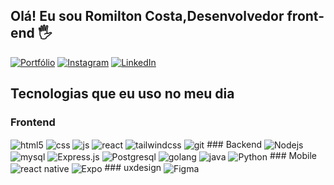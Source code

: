 ## Olá! Eu sou Romilton Costa,Desenvolvedor front-end 🖐️

[![Portfólio](https://img.shields.io/website?label=romiltoncostadev.vercel.app&style=for-the-badge&url=https://devromilton.vercel.app/)](https://devromilton.vercel.app/)
[![Instagram](https://img.shields.io/badge/Instagram-E4405F?style=for-the-badge&logo=instagram&logoColor=white)](https://instagram.com/romilton.costa)
[![LinkedIn](https://img.shields.io/badge/linkedin-%230077B5.svg?style=for-the-badge&logo=linkedin&logoColor=white)](https://www.linkedin.com/in/romilton-costa)

## Tecnologias que eu uso no meu dia
  ### Frontend
  <img align="center" alt="html5" src="https://img.shields.io/badge/HTML5-E34F26?style=for-the-badge&logo=html5&logoColor=white" />
  <img align="center" alt="css" src="https://img.shields.io/badge/CSS3-1572B6?style=for-the-badge&logo=css3&logoColor=white" />
  <img align="center" alt="js" src="https://img.shields.io/badge/JavaScript-F7DF1E?style=for-the-badge&logo=javascript&logoColor=black" />
  <img align="center" alt="react" src="https://img.shields.io/badge/React-20232A?style=for-the-badge&logo=react&logoColor=61DAFB" />
  <img align="center" alt="tailwindcss" src="https://img.shields.io/badge/tailwindcss-%2338B2AC.svg?style=for-the-badge&logo=tailwind-css&logoColor=white"/>
    <img align="center" alt="git" src="https://img.shields.io/badge/git-%23F05033.svg?style=for-the-badge&logo=git&logoColor=white"/>
   ### Backend
   <img align="center" alt="Nodejs" src="https://img.shields.io/badge/Nodejs-43853D?style=for-the-badge&logo=nodejs&logoColor=white" />
   <img align="center" alt="mysql" src="https://img.shields.io/badge/mysql-%2300f.svg?style=for-the-badge&logo=mysql&logoColor=white"/>
   <img align="center" alt="Express.js" src="https://img.shields.io/badge/express.js-%23404d59.svg?style=for-the-badge&logo=express&logoColor=%2361DAFB"/>
    <img align="center" alt="Postgresql" src="https://img.shields.io/badge/postgres-%23316192.svg?style=for-the-badge&logo=postgresql&logoColor=white"/>
  <img align="center" alt="golang" src="https://img.shields.io/badge/GoLand-0f0f0f?&style=for-the-badge&logo=goland&logoColor=white"/>
   <img align="center" alt="java" src="https://img.shields.io/badge/java-%23ED8B00.svg?style=for-the-badge&logo=openjdk&logoColor=white"/>
    <img align="center" alt="Python" src="https://img.shields.io/badge/python-3670A0?style=for-the-badge&logo=python&logoColor=ffdd54"/>
   ### Mobile
   <img align="center" alt="react native" src="https://img.shields.io/badge/react_native-%2320232a.svg?style=for-the-badge&logo=react&logoColor=%2361DAFB" />
   <img align="center" alt="Expo" src="https://img.shields.io/badge/expo-1C1E24?style=for-the-badge&logo=expo&logoColor=#D04A37"/>
   ### uxdesign
  <img align="center" alt="Figma" src="https://img.shields.io/badge/figma-%23F24E1E.svg?style=for-the-badge&logo=figma&logoColor=white"/>
 
